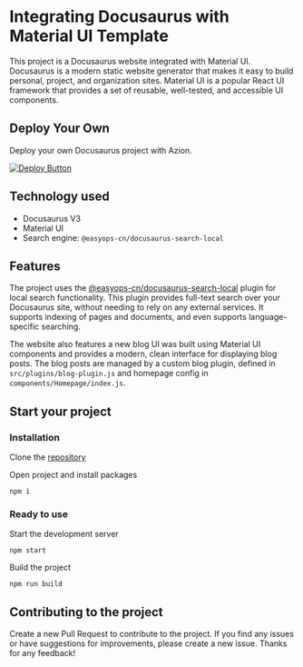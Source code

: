 # Integrating Docusaurus with Material UI Template

This project is a Docusaurus website integrated with Material UI. Docusaurus is a modern static website generator that makes it easy to build personal, project, and organization sites. Material UI is a popular React UI framework that provides a set of reusable, well-tested, and accessible UI components.

##  Deploy Your Own

Deploy your own Docusaurus project with Azion.

[![Deploy Button](/static/button.png)](https://console.azion.com/create/docusaurus/docusaurus-material-ui "Deploy with Azion")

## Technology used

- Docusaurus V3
- Material UI
- Search engine: `@easyops-cn/docusaurus-search-local`

## Features

The project uses the [@easyops-cn/docusaurus-search-local](https://github.com/easyops-cn/docusaurus-search-local) plugin for local search functionality. This plugin provides full-text search over your Docusaurus site, without needing to rely on any external services. It supports indexing of pages and documents, and even supports language-specific searching.

The website also features a new blog UI was built using Material UI components and provides a modern, clean interface for displaying blog posts. The blog posts are managed by a custom blog plugin, defined in `src/plugins/blog-plugin.js` and homepage config in `components/Homepage/index.js`.

## Start your project

### Installation

Clone the [repository](https://github.com/namnguyenthanhwork/docusaurus-material-ui-template)

Open project and install packages

```
npm i
```

### Ready to use

Start the development server

```
npm start
```

Build the project

```
npm run build
```

## Contributing to the project

Create a new Pull Request to contribute to the project. If you find any issues or have suggestions for improvements, please create a new issue. Thanks for any feedback!
